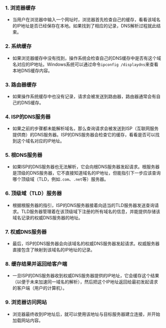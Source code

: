 ### 1. 浏览器缓存

- 当用户在浏览器中输入一个网址时，浏览器首先检查自己的缓存，看看该域名的IP地址是否已经保存在本地。如果找到了相应的记录，DNS解析过程就此结束。

### 2. 系统缓存

- 如果浏览器缓存中没有找到，操作系统会检查自己的DNS缓存中是否有这个域名对应的IP地址。Windows系统可以通过命令`ipconfig /displaydns`来查看本地DNS缓存内容。

### 3. 路由器缓存

- 如果操作系统缓存中也没有记录，请求会被发送到路由器，路由器通常会有自己的DNS缓存。

### 4. ISP的DNS服务器

- 如果之前的步骤都未能解析域名，那么查询请求会被发送到ISP（互联网服务提供商）的DNS服务器。ISP的DNS服务器会检查它的缓存，看看是否可以找到这个域名对应的IP地址。

### 5. 根DNS服务器

- 如果ISP的DNS服务器也无法解析，它会向根DNS服务器发起请求。根服务器是顶级的DNS服务器，它不直接知道域名的IP地址，但能指引下一步应该查询哪个顶级域（TLD，例如`.com`、`.net`等）服务器。

### 6. 顶级域（TLD）服务器

- 根据根服务器的指引，ISP的DNS服务器接着向适当的TLD服务器发送查询请求。TLD服务器管理着在该顶级域下注册的所有域名的信息，并能提供存储该域名记录的权威DNS服务器的地址。

### 7. 权威DNS服务器

- 最后，ISP的DNS服务器会向该域名的权威DNS服务器发起请求。权威服务器直接包含了映射到该域名的IP地址的记录。

### 8. 缓存结果并返回给客户端

- 一旦ISP的DNS服务器收到权威DNS服务器提供的IP地址，它会缓存这个结果（以便于未来加速同一域名的解析），然后把这个IP地址返回给最初发起请求的客户端（用户的计算机）。

### 9. 浏览器访问网站

- 浏览器最终收到IP地址后，就可以使用该地址与目标服务器建立连接，并开始加载网站内容。